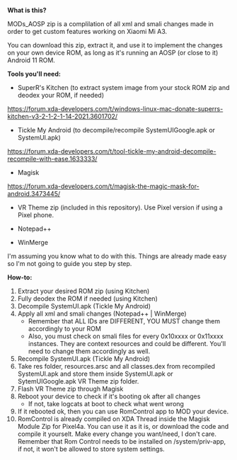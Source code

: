 **What is this?**



MODs_AOSP zip is a complilation of all xml and smali changes made in order to get custom features working on Xiaomi Mi A3.

You can download this zip, extract it, and use it to implement the changes on your own device ROM, as long as it's running an AOSP (or close to it) Android 11 ROM.




**Tools you'll need:**


- SuperR's Kitchen (to extract system image from your stock ROM zip and deodex your ROM, if needed)

https://forum.xda-developers.com/t/windows-linux-mac-donate-superrs-kitchen-v3-2-1-2-1-14-2021.3601702/


- Tickle My Android (to decompile/recompile SystemUIGoogle.apk or SystemUI.apk)

https://forum.xda-developers.com/t/tool-tickle-my-android-decompile-recompile-with-ease.1633333/


- Magisk

https://forum.xda-developers.com/t/magisk-the-magic-mask-for-android.3473445/


- VR Theme zip (included in this repository). Use Pixel version if using a Pixel phone.

- Notepad++

- WinMerge




I'm assuming you know what to do with this. Things are already made easy so I'm not going to guide you step by step.




**How-to:**

1. Extract your desired ROM zip (using Kitchen)
2. Fully deodex the ROM if needed (using Kitchen)
3. Decompile SystemUI.apk (Tickle My Android)
4. Apply all xml and smali changes (Notepad++ | WinMerge)
   - Remember that ALL IDs are DIFFERENT, YOU MUST change them accordingly to your ROM
   - Also, you must check on smali files for every 0x10xxxx or 0x11xxxx instances. They are context resources and could be different. You'll need to change them accordingly as well.
5. Recompile SystemUI.apk (Tickle My Android)
6. Take res folder, resources.arsc and all classes.dex from recompiled SystemUI.apk and store them inside SystemUI.apk or SytemUIGoogle.apk VR Theme zip folder.
7. Flash VR Theme zip through Magisk
8. Reboot your device to check if it's booting ok after all changes
   - If not, take logcats at boot to check what went wrong
9. If it rebooted ok, then you can use RomControl app to MOD your device.
10. RomControl is already compiled on XDA Thread inside the Magisk Module Zip for Pixel4a. You can use it as it is, or download the code and compile it yourselt. Make every change you want/need, I don't care. Remember that Rom Control needs to be installed on /system/priv-app, if not, it won't be allowed to store system settings.

